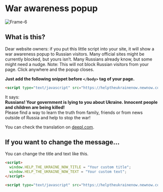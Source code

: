 # War awareness popup

![Frame-6](https://user-images.githubusercontent.com/100711150/156603119-c563a3d7-9b97-47c3-a37e-e8a869a14f9c.jpg)


## What is this?

Dear website owners: if you put this little script into your site, it will show a war awareness popup to Russian visitors. Many official sites might be currently blocked, but yours isn’t. Many Russians already know, but some might need a nudge. Note: This will not block Russian visitors from your page. Click anywhere and the popup closes.


**Just add the following snippet before ```</body>``` tag of your page.**  
```html
<script type="text/javascript" src="https://helptheukrainenow.newnow.cool/helptheukrainenow.js" async defer></script>
```

It says:  
**Russians! Your government is lying to you about Ukraine. Innocent people and children are being killed!**    
Please find a way to learn the truth from family, friends or from news outside of Russia and help to stop the war!

You can check the translation on [deepl.com](https://www.deepl.com/de/translator#ru/en/%D0%A0%D0%BE%D1%81%D1%81%D0%B8%D1%8F%D0%BD%D0%B5!%20%D0%92%D0%B0%D1%88%D0%B5%20%D0%BF%D1%80%D0%B0%D0%B2%D0%B8%D1%82%D0%B5%D0%BB%D1%8C%D1%81%D1%82%D0%B2%D0%BE%20%D0%BB%D0%B6%D0%B5%D1%82%20%D0%B2%D0%B0%D0%BC%20%D0%BE%D0%B1%20%D0%A3%D0%BA%D1%80%D0%B0%D0%B8%D0%BD%D0%B5.%20%D0%A3%D0%B1%D0%B8%D0%B2%D0%B0%D1%8E%D1%82%20%D0%BD%D0%B5%D0%B2%D0%B8%D0%BD%D0%BD%D1%8B%D1%85%20%D0%BB%D1%8E%D0%B4%D0%B5%D0%B9%20%D0%B8%20%D0%B4%D0%B5%D1%82%D0%B5%D0%B9!%0A%0A%D0%9F%D0%BE%D0%B6%D0%B0%D0%BB%D1%83%D0%B9%D1%81%D1%82%D0%B0%2C%20%D0%BD%D0%B0%D0%B9%D0%B4%D0%B8%D1%82%D0%B5%20%D1%81%D0%BF%D0%BE%D1%81%D0%BE%D0%B1%20%D1%83%D0%B7%D0%BD%D0%B0%D1%82%D1%8C%20%D0%BF%D1%80%D0%B0%D0%B2%D0%B4%D1%83%20%D0%BE%D1%82%20%D1%81%D0%B5%D0%BC%D1%8C%D0%B8%2C%20%D0%B4%D1%80%D1%83%D0%B7%D0%B5%D0%B9%20%D0%B8%D0%BB%D0%B8%20%D0%B8%D0%B7%20%D0%BD%D0%BE%D0%B2%D0%BE%D1%81%D1%82%D0%B5%D0%B9%20%D0%B7%D0%B0%20%D0%BF%D1%80%D0%B5%D0%B4%D0%B5%D0%BB%D0%B0%D0%BC%D0%B8%20%D0%A0%D0%BE%D1%81%D1%81%D0%B8%D0%B8%20%D0%B8%20%D0%BF%D0%BE%D0%BC%D0%BE%D0%B3%D0%B8%D1%82%D0%B5%20%D0%BE%D1%81%D1%82%D0%B0%D0%BD%D0%BE%D0%B2%D0%B8%D1%82%D1%8C%20%D0%B2%D0%BE%D0%B9%D0%BD%D1%83!%20). 


## If you want to change the message...

You can change the title and text like this.

```html
<script>
  window.HELP_THE_UKRAINE_NOW_TITLE = "Your custom title";
  window.HELP_THE_UKRAINE_NOW_TEXT = "Your custom text";
</script>

<script type="text/javascript" src="https://helptheukrainenow.newnow.cool/helptheukrainenow.js" async defer></script>
```
